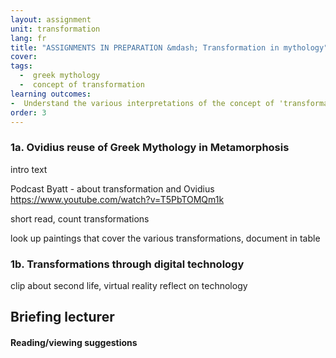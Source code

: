 ```yaml
---
layout: assignment
unit: transformation
lang: fr
title: "ASSIGNMENTS IN PREPARATION &mdash; Transformation in mythology"  
cover:
tags:
  -  greek mythology
  -  concept of transformation
learning outcomes:
-  Understand the various interpretations of the concept of 'transformation'
order: 3
---
```


<!-- more -->

<!-- briefing-student -->



### 1a. Ovidius reuse of Greek Mythology in Metamorphosis
<!-- section-contents -->

intro text

Podcast Byatt - about transformation and Ovidius
https://www.youtube.com/watch?v=T5PbTOMQm1k

short read, count transformations

look up paintings that cover the various transformations,
document in table

<!-- section -->
### 1b. Transformations through digital technology
<!-- section-contents -->

clip about second life, virtual reality
reflect on technology


<!-- briefing-teacher -->
## Briefing lecturer


#### Reading/viewing  suggestions
